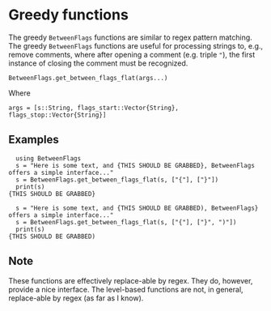 # Greedy functions
  The greedy `BetweenFlags` functions are similar to regex pattern matching.
  The greedy `BetweenFlags` functions are useful for processing strings to, e.g., remove comments,
  where after opening a comment (e.g. triple `"`), the first instance of closing the comment must be recognized.

`BetweenFlags.get_between_flags_flat(args...)`

Where

`args = [s::String, flags_start::Vector{String}, flags_stop::Vector{String}]`

## Examples

```
  using BetweenFlags
  s = "Here is some text, and {THIS SHOULD BE GRABBED}, BetweenFlags offers a simple interface..."
  s = BetweenFlags.get_between_flags_flat(s, ["{"], ["}"])
  print(s)
{THIS SHOULD BE GRABBED}

  s = "Here is some text, and {THIS SHOULD BE GRABBED), BetweenFlags} offers a simple interface..."
  s = BetweenFlags.get_between_flags_flat(s, ["{"], ["}", ")"])
  print(s)
{THIS SHOULD BE GRABBED)
```

## Note
These functions are effectively replace-able by regex. They do, however,
provide a nice interface. The level-based functions are not, in general,
replace-able by regex (as far as I know).

